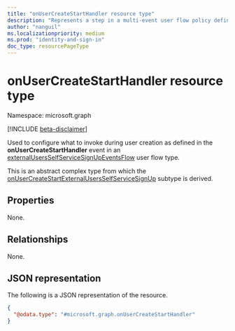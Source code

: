 ```yaml
---
title: "onUserCreateStartHandler resource type"
description: "Represents a step in a multi-event user flow policy defining what happens during user creation."
author: "nanguil"
ms.localizationpriority: medium
ms.prod: "identity-and-sign-in"
doc_type: resourcePageType
---
```


# onUserCreateStartHandler resource type

Namespace: microsoft.graph

[!INCLUDE [beta-disclaimer](../../includes/beta-disclaimer.md)]

Used to configure what to invoke during user creation as defined in the **onUserCreateStartHandler** event in an [externalUsersSelfServiceSignUpEventsFlow](externalUsersSelfServiceSignUpEventsFlow.md) user flow type.

This is an abstract complex type from which the [onUserCreateStartExternalUsersSelfServiceSignUp](../resources/onusercreatestartexternalusersselfservicesignup.md) subtype is derived.

## Properties

None.

## Relationships
None.

## JSON representation
The following is a JSON representation of the resource.
<!-- {
  "blockType": "resource",
  "@odata.type": "microsoft.graph.onUserCreateStartHandler"
}
-->
``` json
{
  "@odata.type": "#microsoft.graph.onUserCreateStartHandler"
}
```

